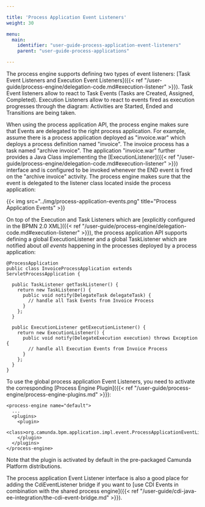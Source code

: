 ```yaml
---

title: 'Process Application Event Listeners'
weight: 30

menu:
  main:
    identifier: "user-guide-process-application-event-listeners"
    parent: "user-guide-process-applications"

---
```



The process engine supports defining two types of event listeners: [Task Event Listeners and Execution Event Listeners]({{< ref "/user-guide/process-engine/delegation-code.md#execution-listener" >}}).
Task Event listeners allow to react to Task Events (Tasks are Created, Assigned, Completed). Execution Listeners allow to react to events fired as execution progresses through the diagram: Activities are Started, Ended and Transitions are being taken.

When using the process application API, the process engine makes sure that Events are delegated to the right process application. For example, assume there is a process application deployed as "invoice.war" which deploys a process definition named "invoice". The invoice process has a task named "archive invoice". The application "invoice.war" further provides a Java Class implementing the [ExecutionListener]({{< ref "/user-guide/process-engine/delegation-code.md#execution-listener" >}}) interface and is configured to be invoked whenever the END event is fired on the "archive invoice" activity. The process engine makes sure that the event is delegated to the listener class located inside the process application:

{{< img src="../img/process-application-events.png" title="Process Application Events" >}}

On top of the Execution and Task Listeners which are [explicitly configured in the BPMN 2.0 XML]({{< ref "/user-guide/process-engine/delegation-code.md#execution-listener" >}}), the process application API supports defining a global ExecutionListener and a global TaskListener which are notified about *all events* happening in the processes deployed by a process application:

    @ProcessApplication
    public class InvoiceProcessApplication extends ServletProcessApplication {

      public TaskListener getTaskListener() {
        return new TaskListener() {
          public void notify(DelegateTask delegateTask) {
            // handle all Task Events from Invoice Process
          }
        };
      }

      public ExecutionListener getExecutionListener() {
        return new ExecutionListener() {
          public void notify(DelegateExecution execution) throws Exception {
            // handle all Execution Events from Invoice Process
          }
        };
      }
    }

To use the global process application Event Listeners, you need to activate the corresponding [Process Engine Plugin]({{< ref "/user-guide/process-engine/process-engine-plugins.md" >}}):

    <process-engine name="default">
      ...
      <plugins>
        <plugin>
          <class>org.camunda.bpm.application.impl.event.ProcessApplicationEventListenerPlugin</class>
        </plugin>
      </plugins>
    </process-engine>

Note that the plugin is activated by default in the pre-packaged Camunda Platform distributions.

The process application Event Listener interface is also a good place for adding the CdiEventListener bridge if you want to [use CDI Events in combination with the shared process engine]({{< ref "/user-guide/cdi-java-ee-integration/the-cdi-event-bridge.md" >}}).
